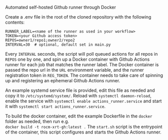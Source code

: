 Automated self-hosted Github runner through Docker

Create a .env file in the root of the cloned repository with the following contents:
```
RUNNER_LABEL=<name of the runner as used in your workflow>
TOKEN=<your Github access token>
REPOS=owner1/repo1;owner2/repo2
INTERVAL=30  # optional, default set in main.py
```

Every `INTERVAL` seconds, the script will poll queued actions for all repos in `REPOS` one by one, and spin up a Docker container with Github Actions runner for each job that matches the runner label.
The Docker container is passed the repo url in the `URL` environment variable, and the runner registration token in `REG_TOKEN`. The container needs to take care of spinning up and registering an ephemeral Github Actions runner.

An example systemd service file is provided, edit this file as needed and copy it to `/etc/systemd/system/`. Reload with `systemctl daemon-reload`, enable the service with `systemctl enable actions_runner.service` and start it with `systemctl start actions_runner.service`. 

To build the docker container, edit the example Dockerfile in the `docker` folder as needed, then run e.g.  
`docker build -t rocm-xrt-gh:latest .`
The `start.sh` script is the entrypoint of the container, this script configures and starts the Github Actions runner.
